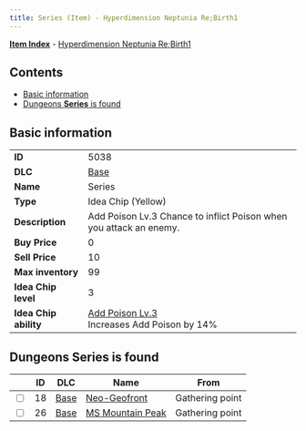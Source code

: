 ```yaml
---
title: Series (Item) - Hyperdimension Neptunia Re;Birth1
---
```


[**Item Index**](/neptunia/rb1/item/index.html) - [Hyperdimension Neptunia Re;Birth1](/neptunia/rb1)

## Contents

- [Basic information](#basic-information)
- [Dungeons **Series** is found](#dungeons-series-is-found)
## Basic information

|   |   |
| -- | -- |
| **ID** | 5038 |
| **DLC** | [Base](/neptunia/rb1/dlc/1-base.html) |
| **Name** | Series |
| **Type** | Idea Chip (Yellow) |
| **Description** | Add Poison Lv.3 Chance to inflict Poison when you attack an enemy. |
| **Buy Price** | 0 |
| **Sell Price** | 10 |
| **Max inventory** | 99 |
| **Idea Chip level** | 3 |
| **Idea Chip ability** | [Add Poison Lv.3](/neptunia/rb1/avatar/1-9537-add-poison-lv-3.html)<br />Increases Add Poison by 14% |


## Dungeons **Series** is found

|    | ID | DLC | Name | From |
| -- | -- | --- | ---- | ---- |
| <input type="checkbox" id="rb1-dungeon-1-18" class="trackbox" /> | 18 | [Base](/neptunia/rb1/dlc/1-base.html) | [Neo-Geofront](/neptunia/rb1/dungeon/1-18-neo-geofront.html) | Gathering point |
| <input type="checkbox" id="rb1-dungeon-1-26" class="trackbox" /> | 26 | [Base](/neptunia/rb1/dlc/1-base.html) | [MS Mountain Peak](/neptunia/rb1/dungeon/1-26-ms-mountain-peak.html) | Gathering point |
